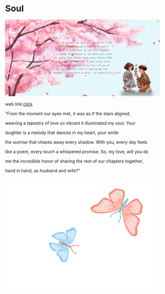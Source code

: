 # Soul
<img src="gui.png" alt="gui img"/>



 web link:<a href="https://soul-xi.vercel.app/">click</a>
 



"From the moment our eyes met, it was as if the stars aligned,

weaving a tapestry of love so vibrant it illuminated my soul. Your

laughter is a melody that dances in my heart, your smile

the sunrise that chases away every shadow. With you, every day feels

like a poem, every touch a whispered promise. So, my love, will you do

me the incredible honor of sharing the rest of our chapters together,

hand in hand, as husband and wife?"

<img src="butterflies.gif" alt="butterflies" class="charters butterflies"/>
